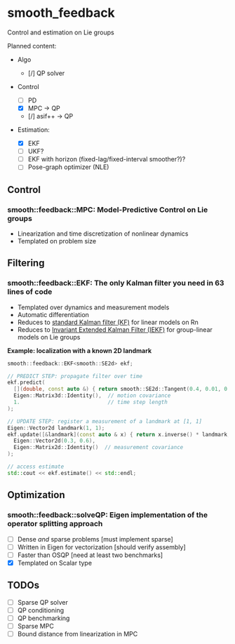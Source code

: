 # smooth_feedback

Control and estimation on Lie groups

Planned content:

- Algo
  - [/] QP solver

- Control
  - [ ] PD
  - [x] MPC -> QP
  - [/] asif++ -> QP

- Estimation:
  - [x] EKF
  - [ ] UKF?
  - [ ] EKF with horizon (fixed-lag/fixed-interval smoother?)?
  - [ ] Pose-graph optimizer (NLE)

## Control

### smooth::feedback::MPC: Model-Predictive Control on Lie groups

* Linearization and time discretization of nonlinear dynamics
* Templated on problem size

## Filtering

### smooth::feedback::EKF: The only Kalman filter you need in 63 lines of code

* Templated over dynamics and measurement models
* Automatic differentiation
* Reduces to [standard Kalman filter (KF)](https://en.wikipedia.org/wiki/Kalman_filter) for linear models on Rn
* Reduces to [Invariant Extended Kalman Filter (IEKF)](https://en.wikipedia.org/wiki/Invariant_extended_Kalman_filter) for group-linear models on Lie groups 

**Example: localization with a known 2D landmark**

```cpp
smooth::feedback::EKF<smooth::SE2d> ekf;

// PREDICT STEP: propagate filter over time
ekf.predict(
  [](double, const auto &) { return smooth::SE2d::Tangent(0.4, 0.01, 0.1); },  // motion model
  Eigen::Matrix3d::Identity(),  // motion covariance
  1.                            // time step length
);

// UPDATE STEP: register a measurement of a landmark at [1, 1]
Eigen::Vector2d landmark(1, 1);
ekf.update([&landmark](const auto & x) { return x.inverse() * landmark; },  // measurement model
  Eigen::Vector2d(0.3, 0.6),                                                // measurement result
  Eigen::Matrix2d::Identity()  // measurement covariance
);

// access estimate
std::cout << ekf.estimate() << std::endl;
```
## Optimization

### smooth::feedback::solveQP: Eigen implementation of the operator splitting approach 

* [ ] Dense *and* sparse problems [must implement sparse]
* [ ] Written in Eigen for vectorization [should verify assembly]
* [ ] Faster than OSQP [need at least two benchmarks]
* [x] Templated on Scalar type

## TODOs

- [ ] Sparse QP solver
- [ ] QP conditioning
- [ ] QP benchmarking
- [ ] Sparse MPC
- [ ] Bound distance from linearization in MPC
